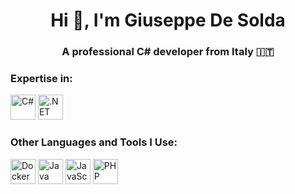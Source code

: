 <h1 align="center">Hi 👋, I'm Giuseppe De Solda</h1>
<h3 align="center">A professional C# developer from Italy 🇮🇹</h3>

<h3 align="left">Expertise in:</h3>
<p align="left">
  <img src="https://cdn.jsdelivr.net/gh/devicons/devicon@latest/icons/csharp/csharp-original.svg" alt="C#" height="40" width="40"/>
  <img src="https://cdn.jsdelivr.net/gh/devicons/devicon@latest/icons/dotnetcore/dotnetcore-original.svg" alt=".NET Core" height="40" width="40"/>
</p>

<h3 align="left">Other Languages and Tools I Use:</h3>
<p align="left">
  <img src="https://cdn.jsdelivr.net/gh/devicons/devicon@latest/icons/docker/docker-original-wordmark.svg" alt="Docker" height="40" width="40"/>
  <img src="https://cdn.jsdelivr.net/gh/devicons/devicon@latest/icons/java/java-original-wordmark.svg" alt="Java" height="40" width="40"/>
  <img src="https://cdn.jsdelivr.net/gh/devicons/devicon@latest/icons/javascript/javascript-original.svg" alt="JavaScript" height="40" width="40" />
  <img src="https://cdn.jsdelivr.net/gh/devicons/devicon@latest/icons/php/php-plain.svg" alt="PHP" height="40" width="40" />
</p>

